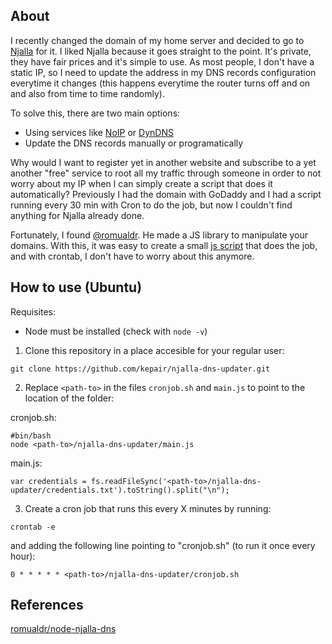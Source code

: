 ## About

I recently changed the domain of my home server and decided to go to [Njalla](https://nja.la) for it. I liked Njalla because it goes straight to the point. It's private, they have fair prices and it's simple to use.
As most people, I don't have a static IP, so I need to update the address in my DNS records configuration everytime it changes (this happens everytime the router turns off and on and also from time to time randomly).

To solve this, there are two main options:

* Using services like [NoIP](https://www.noip.com/) or [DynDNS](https://dyn.com/)
* Update the DNS records manually or programatically

Why would I want to register yet in another website and subscribe to a yet another "free" service to root all my traffic through someone in order to not worry about my IP when I can simply create a script that does it automatically?
Previously I had the domain with GoDaddy and I had a script running every 30 min with Cron to do the job, but now I couldn't find anything for Njalla already done.

Fortunately, I found [@romualdr](https://github.com/romualdr). He made a JS library to manipulate your domains. With this, it was easy to create a small [js script](https://github.com/kepair/njalla-dns-updater) that does the job, and with crontab, I don't have to worry about this anymore. 

## How to use (Ubuntu)

Requisites:
* Node must be installed (check with `node -v`)

1. Clone this repository in a place accesible for your regular user:
```
git clone https://github.com/kepair/njalla-dns-updater.git
```
2. Replace `<path-to>` in the files `cronjob.sh` and `main.js` to point to the location of the folder:

cronjob.sh:
```
#bin/bash
node <path-to>/njalla-dns-updater/main.js
```
main.js:
```
var credentials = fs.readFileSync('<path-to>/njalla-dns-updater/credentials.txt').toString().split("\n");
```
3. Create a cron job that runs this every X minutes by running:
```
crontab -e
```
and adding the following line pointing to "cronjob.sh" (to run it once every hour):
```
0 * * * * * <path-to>/njalla-dns-updater/cronjob.sh
```

## References

[romualdr/node-njalla-dns](https://github.com/romualdr/node-njalla-dns)
